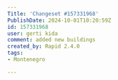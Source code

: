 ```yaml
---
Title: 'Changeset #157331968'
PublishDate: 2024-10-01T10:20:59Z
id: 157331968
user: gerti kida
comment: added new buildings
created_by: Rapid 2.4.0
tags:
- Montenegro

---
```

